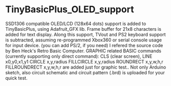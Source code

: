 # TinyBasicPlus_OLED_support
SSD1306 compatible OLED/LCD (128x64 dots) support is added to TinyBasicPlus, using Adafruit_GFX lib. 
Frame buffer for 21x8 characters is added for text display. Along this support, TVout and PS2 keyboard support is subtracted, assuming re-programmed Xbox360 or serial console usage for input device. (you can add PS/2, if you need) I refered the source code by Ben Heck's Retro Basic Computer. GRAPHIC related BASIC commands (currently supporting only direct command):  CLS (clear screen), LINE x0,y0,x1,y1 CIRCLE x,y,radius FILLCIRCLE x,y,radius ROUNDRECT x,y,w,h,r FILLROUNDRECT x,y,w,h,r are added just for graphic test..
Not only Arduino sketch, also circuit schematic and circuit pattern (.brd) is uploaded for your quick test.
